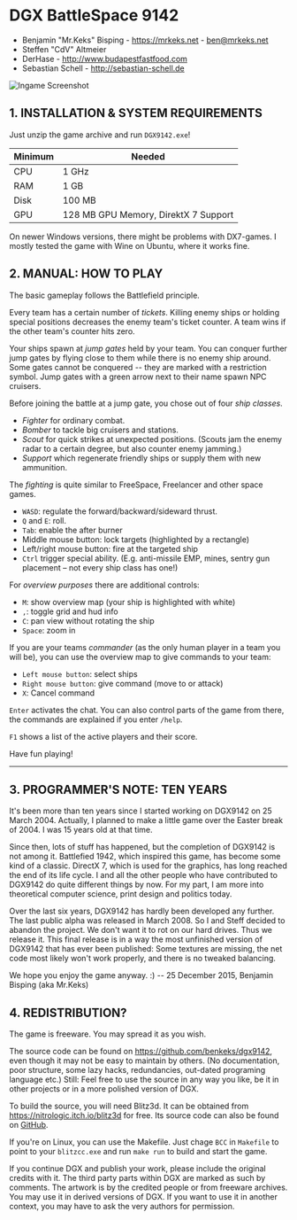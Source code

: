 DGX BattleSpace 9142
==========

* Benjamin "Mr.Keks" Bisping - <https://mrkeks.net> - <ben@mrkeks.net>
* Steffen "CdV" Altmeier
* DerHase - <http://www.budapestfastfood.com>
* Sebastian Schell - <http://sebastian-schell.de>

![Ingame Screenshot](https://mrkeks.net/pics/dgx2/Screen31.jpg)

## 1. INSTALLATION & SYSTEM REQUIREMENTS

Just unzip the game archive and run `DGX9142.exe`!

Minimum | Needed
------- | --------------------
CPU     |  1 GHz
RAM     |  1 GB
Disk    |  100 MB
GPU     |  128 MB GPU Memory, DirektX 7 Support

On newer Windows versions, there might be problems with DX7-games. I mostly
tested the game with Wine on Ubuntu, where it works fine.

## 2. MANUAL: HOW TO PLAY

The basic gameplay follows the Battlefield principle.

Every team has a certain number of *tickets*. Killing enemy ships or holding special positions decreases
the enemy team's ticket counter. A team wins if the other team's counter hits zero.

Your ships spawn at *jump gates* held by your team.
You can conquer further jump gates by flying close to them while there is no enemy ship around. Some gates cannot be conquered -- they are marked with a restriction symbol.
Jump gates with a green arrow next to their name spawn NPC cruisers.

Before joining the battle at a jump gate, you chose out of four *ship classes*.

* *Fighter* for ordinary combat.
* *Bomber* to tackle big cruisers and stations.
* *Scout* for quick strikes at unexpected positions. (Scouts jam the enemy radar to a certain degree, but also counter enemy jamming.)
* *Support* which regenerate friendly ships or supply them with new ammunition.

The *fighting* is quite similar to FreeSpace, Freelancer and other space games.

* `WASD`: regulate the forward/backward/sideward thrust.
* `Q` and `E`: roll.
* `Tab`: enable the after burner
* Middle mouse button: lock targets (highlighted by a rectangle)
* Left/right mouse button: fire at the targeted ship
* `Ctrl` trigger special ability. (E.g. anti-missile EMP, mines, sentry gun placement – not every ship class has one!)

For *overview purposes* there are additional controls:

* `M`: show overview map (your ship is highlighted with white)
* `,`: toggle grid and hud info
* `C`: pan view without rotating the ship
* `Space`: zoom in

If you are your teams *commander* (as the only human player in a team you will be), you can use the overview map to give commands to your team:

* `Left mouse button`: select ships
* `Right mouse button`: give command (move to or attack)
* `X`: Cancel command

`Enter` activates the chat. You can also control parts of the game from there, the commands are explained if you enter `/help`.

`F1` shows a list of the active players and their score.

Have fun playing!

----------------------------------------------------------------

## 3. PROGRAMMER'S NOTE: TEN YEARS

It's been more than ten years since I started working on DGX9142 on
25 March 2004. Actually, I planned to make a little game over the
Easter break of 2004. I was 15 years old at that time.

Since then, lots of stuff has happened, but the completion of DGX9142 is
not among it. Battlefied 1942, which inspired this game, has become some
kind of a classic. DirectX 7, which is used for the graphics, has long
reached the end of its life cycle. I and all the other people who have
contributed to DGX9142 do quite different things by now. For my part,
I am more into theoretical computer science, print design and politics
today.

Over the last six years, DGX9142 has hardly been developed any further.
The last public alpha was released in March 2008. So I and Steff decided
to abandon the project. We don't want it to rot on our hard drives.
Thus we release it. This final release is in a way the most unfinished
version of DGX9142 that has ever been published: Some textures are
missing, the net code most likely won't work properly, and there is no
tweaked balancing.

We hope you enjoy the game anyway. :)
   -- 25 December 2015, Benjamin Bisping (aka Mr.Keks)

## 4. REDISTRIBUTION?

The game is freeware. You may spread it as you wish.

The source code can be found on <https://github.com/benkeks/dgx9142>, even
though it may not be easy to maintain by others. (No documentation, poor
structure, some lazy hacks, redundancies, out-dated programing language etc.)
Still: Feel free to use the source in any way you like, be it in other
projects or in a more polished version of DGX.

To build the source, you will need Blitz3d. It can be obtained from
<https://nitrologic.itch.io/blitz3d> for free. Its source code can also be found
on [GitHub](https://github.com/blitz-research/blitz3d).

If you're on Linux, you can use the Makefile. Just chage `BCC` in `Makefile` to
point to your `blitzcc.exe` and run `make run` to build and start the game.

If you continue DGX and publish your work, please include the original credits
with it. The third party parts within DGX are marked as such by comments.
The artwork is by the credited people or from freeware archives. You may use
it in derived versions of DGX. If you want to use it in another context,
you may have to ask the very authors for permission.
